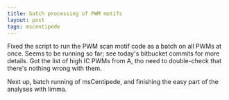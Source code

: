 ```yaml
---
title: batch processing of PWM motifs
layout: post
tags: mscentipede
---
```


Fixed the script to run the PWM scan motif code as a batch on all PWMs at once. Seems to be running so far; see today's bitbucket commits for more details. 
Got the list of high IC PWMs from A, tho need to double-check that there's nothing wrong with them. 

Next up, batch running of msCentipede, and finishing the easy part of the analyses with limma. 